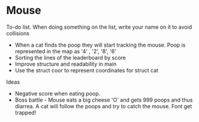 # Mouse
To-do list.
When doing something on the list, write your name on it to avoid collisions
* When a cat finds the poop they will start tracking the mouse. Poop is represented in the map as '4' , '2', '8', '6'
* Sorting the lines of the leaderboard by score
* Improve structure and readability in main
* Use the struct coor to represent coordinates for struct cat

Ideas
* Negative score when eating poop.
* Boss battle - Mouse eats a big cheese 'O' and gets 999 poops and thus diarrea. A cat will follow the poops and try to catch the mouse. Font get trapped!
